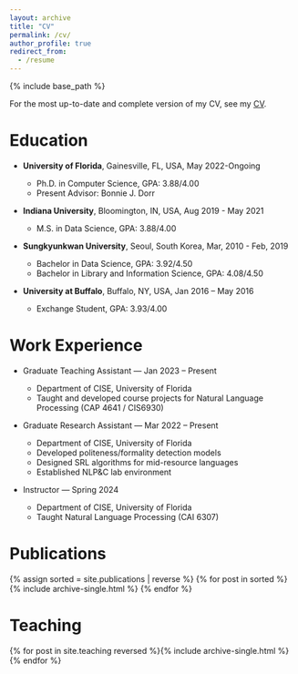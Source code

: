 ```yaml
---
layout: archive
title: "CV"
permalink: /cv/
author_profile: true
redirect_from:
  - /resume
---
```



{% include base_path %}

For the most up-to-date and complete version of my CV, see my [CV](https://github.com/philz0918/sangpilY_cv/blob/main/CV_Sangpil_Y.pdf).

Education
=====
* **University of Florida**, Gainesville, FL, USA, May 2022-Ongoing
  * Ph.D. in Computer Science, GPA: 3.88/4.00 
  * Present Advisor: Bonnie J. Dorr

* **Indiana University**, Bloomington, IN, USA, Aug 2019 - May 2021
  * M.S. in Data Science, GPA: 3.88/4.00

* **Sungkyunkwan University**, Seoul, South Korea, Mar, 2010 - Feb, 2019
  * Bachelor in Data Science, GPA: 3.92/4.50
  * Bachelor in Library and Information Science, GPA: 4.08/4.50 

* **University at Buffalo**, Buffalo, NY, USA, Jan 2016 – May 2016
  * Exchange Student, GPA: 3.93/4.00 

Work Experience
=====

* Graduate Teaching Assistant — Jan 2023 – Present
  * Department of CISE, University of Florida
  * Taught and developed course projects for Natural Language Processing (CAP 4641 / CIS6930)

* Graduate Research Assistant — Mar 2022 – Present
  * Department of CISE, University of Florida
  * Developed politeness/formality detection models
  * Designed SRL algorithms for mid-resource languages
  * Established NLP&C lab environment

* Instructor — Spring 2024
  * Department of CISE, University of Florida
  * Taught Natural Language Processing (CAI 6307)
 


Publications
=====
{% assign sorted = site.publications | reverse %} {% for post in sorted %} {% include archive-single.html %} {% endfor %}

Teaching
=====
{% for post in site.teaching reversed %}{% include archive-single.html %}{% endfor %}
  
  


